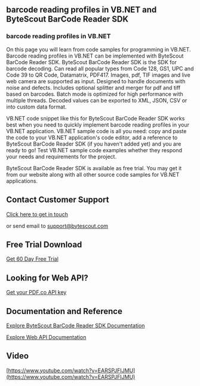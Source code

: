 ## barcode reading profiles in VB.NET and ByteScout BarCode Reader SDK

### barcode reading profiles in VB.NET

On this page you will learn from code samples for programming in VB.NET. Barcode reading profiles in VB.NET can be implemented with ByteScout BarCode Reader SDK. ByteScout BarCode Reader SDK is the SDK for barcode decoding. Can read all popular types from Code 128, GS1, UPC and Code 39 to QR Code, Datamatrix, PDF417. Images, pdf, TIF images and live web camera are supported as input. Designed to handle documents with noise and defects. Includes optional splitter and merger for pdf and tiff based on barcodes. Batch mode is optimized for high performance with multiple threads. Decoded values can be exported to XML, JSON, CSV or into custom data format.

VB.NET code snippet like this for ByteScout BarCode Reader SDK works best when you need to quickly implement barcode reading profiles in your VB.NET application. VB.NET sample code is all you need: copy and paste the code to your VB.NET application's code editor, add a reference to ByteScout BarCode Reader SDK (if you haven't added yet) and you are ready to go! Test VB.NET sample code examples whether they respond your needs and requirements for the project.

ByteScout BarCode Reader SDK is available as free trial. You may get it from our website along with all other source code samples for VB.NET applications.

## Contact Customer Support

[Click here to get in touch](https://bytescout.zendesk.com/hc/en-us/requests/new?subject=ByteScout%20BarCode%20Reader%20SDK%20Question)

or send email to [support@bytescout.com](mailto:support@bytescout.com?subject=ByteScout%20BarCode%20Reader%20SDK%20Question) 

## Free Trial Download

[Get 60 Day Free Trial](https://bytescout.com/download/web-installer?utm_source=github-readme)

## Looking for Web API? 

[Get your PDF.co API key](https://pdf.co/documentation/api?utm_source=github-readme)

## Documentation and Reference

[Explore ByteScout BarCode Reader SDK Documentation](https://bytescout.com/documentation/index.html?utm_source=github-readme)

[Explore Web API Documentation](https://pdf.co/documentation/api?utm_source=github-readme)

## Video

[https://www.youtube.com/watch?v=EARSPJFIJMU](https://www.youtube.com/watch?v=EARSPJFIJMU)